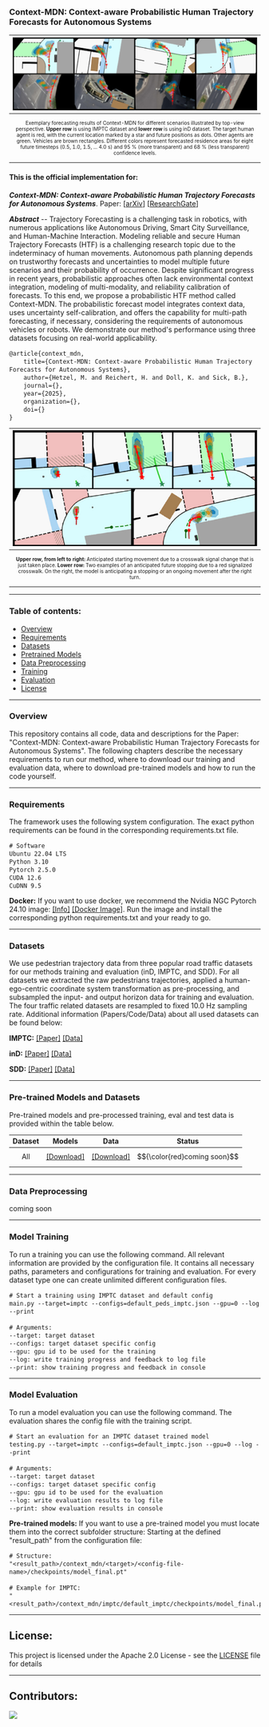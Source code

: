 ### Context-MDN: Context-aware Probabilistic Human Trajectory Forecasts for Autonomous Systems

| !["Screenshot..."](images/context_mdn_preview.png "Screenshot...") | 
|:--:| 
|<p style="font-size: 10px;">Exemplary forecasting results of Context-MDN for different scenarios illustrated by top-view perspective. **Upper row** is using IMPTC dataset and **lower row** is using inD dataset. The target human agent is red, with the current location marked by a star and future positions as dots. Other agents are green. Vehicles are brown rectangles. Different colors represent forecasted residence areas for eight future timesteps (0.5, 1.0, 1.5, ... 4.0 s) and 95 % (more transparent) and 68 % (less transparent) confidence levels.</p>|

#### This is the official implementation for: 

_**Context-MDN: Context-aware Probabilistic Human Trajectory Forecasts for Autonomous Systems**_. 
Paper: [[arXiv]()] [[ResearchGate]()]

_**Abstract**_ --  Trajectory Forecasting is a challenging task in robotics, with numerous applications like Autonomous Driving, Smart City Surveillance, and Human-Machine Interaction. Modeling reliable and secure Human Trajectory Forecasts (HTF) is a challenging research topic due to the indeterminacy of human movements. Autonomous path planning depends on trustworthy forecasts and uncertainties to model multiple future scenarios and their probability of occurrence. Despite significant progress in recent years, probabilistic approaches often lack environmental context integration, modeling of multi-modality, and reliability calibration of forecasts. To this end, we propose a probabilistic HTF method called Context-MDN. The probabilistic forecast model integrates context data, uses uncertainty self-calibration, and offers the capability for multi-path forecasting, if necessary, considering the requirements of autonomous vehicles or robots. We demonstrate our method's performance using three datasets focusing on real-world applicability.


    @article{context_mdn,
        title={Context-MDN: Context-aware Probabilistic Human Trajectory Forecasts for Autonomous Systems},
        author={Hetzel, M. and Reichert, H. and Doll, K. and Sick, B.},
        journal={},
        year={2025},
        organization={},
        doi={}
    }

| !["Screenshot..."](images/context_mdn_preview_2.png "Screenshot...") | 
|:--:| 
|<p style="font-size: 10px;">**Upper row, from left to right:** Anticipated starting movement due to a crosswalk signal change that is just taken place. **Lower row:** Two examples of an anticipated future stopping due to a red signalized crosswalk. On the right, the model is anticipating a stopping or an ongoing movement after the right turn.</p>|

---
### Table of contents:
* [Overview](#overview)
* [Requirements](#requirements)
* [Datasets](#datasets)
* [Pretrained Models](#pretrained)
* [Data Preprocessing](#prepro)
* [Training](#training)
* [Evaluation](#evaluation)
* [License](#license)

---
<a name="overview"></a>
### Overview
This repository contains all code, data and descriptions for the Paper: "Context-MDN: Context-aware Probabilistic Human Trajectory Forecasts for Autonomous Systems". The following chapters describe the necessary requirements to run our method, where to download our training and evaluation data, where to download pre-trained models and how to run the code yourself.


---
<a name="requirements"></a>
### Requirements

The framework uses the following system configuration. The exact python requirements can be found in the corresponding requirements.txt file.

```
# Software
Ubuntu 22.04 LTS
Python 3.10
Pytorch 2.5.0
CUDA 12.6
CuDNN 9.5
```

**Docker:**
If you want to use docker, we recommend the Nvidia NGC Pytorch 24.10 image: [[Info]](https://docs.nvidia.com/deeplearning/frameworks/pytorch-release-notes/rel-23-08.html) [[Docker Image]](https://catalog.ngc.nvidia.com/orgs/nvidia/containers/pytorch). Run the image and install the corresponding python requirements.txt and your ready to go.


---
<a name="datasets"></a>
### Datasets
We use pedestrian trajectory data from three popular road traffic datasets for our methods training and evaluation (inD, IMPTC, and SDD). For all datasets we extracted the raw pedestrians trajectories, applied a human-ego-centric coordinate system transformation as pre-processing, and subsampled the input- and output horizon data for training and evaluation. The four traffic related datasets are resampled to fixed 10.0 Hz sampling rate. Additional information (Papers/Code/Data) about all used datasets can be found below:

**IMPTC:** [[Paper]](https://ieeexplore.ieee.org/document/10186776) [[Data]](https://github.com/kav-institute/imptc-dataset)


**inD:** [[Paper]](https://ieeexplore.ieee.org/document/9304839) [[Data]](https://github.com/ika-rwth-aachen/drone-dataset-tools)


**SDD:** [[Paper]]() [[Data]]()


---
<a name="pretrained"></a>
### Pre-trained Models and Datasets
Pre-trained models and pre-processed training, eval and test data is provided within the table below.

| Dataset       | Models | Data | Status    |
|:-------------:|:---------------:|:-------------:|:---------:|
| All           | [[Download]]()             | [[Download]]()          | $${\color{red}coming soon}$$ |


---
<a name="prepro"></a>
### Data Preprocessing
coming soon


---
<a name="training"></a>
### Model Training
To run a training you can use the following command. All relevant information are provided by the configuration file. It contains all necessary paths, parameters and configurations for training and evaluation. For every dataset type one can create unlimited different configuration files.
```
# Start a training using IMPTC dataset and default config
main.py --target=imptc --configs=default_peds_imptc.json --gpu=0 --log --print

# Arguments:
--target: target dataset
--configs: target dataset specific config
--gpu: gpu id to be used for the training
--log: write training progress and feedback to log file
--print: show training progress and feedback in console
```


---
<a name="evaluation"></a>
### Model Evaluation
To run a model evaluation you can use the following command. The evaluation shares the config file with the training script.
```
# Start an evaluation for an IMPTC dataset trained model
testing.py --target=imptc --configs=default_imptc.json --gpu=0 --log --print

# Arguments:
--target: target dataset
--configs: target dataset specific config
--gpu: gpu id to be used for the evaluation
--log: write evaluation results to log file
--print: show evaluation results in console
```

**Pre-trained models:**
If you want to use a pre-trained model you must locate them into the correct subfolder structure: Starting at the defined "result_path" from the configuration file: 

```
# Structure:
"<result_path>/context_mdn/<target>/<config-file-name>/checkpoints/model_final.pt"

# Example for IMPTC:
"<result_path>/context_mdn/imptc/default_imptc/checkpoints/model_final.pt".
```

---
<a name="license"></a>
## License:
This project is licensed under the Apache 2.0 License - see the [LICENSE](LICENSE) file for details

---

## Contributors:

<a href="https://github.com/kav-institute/mdn_trajectory_forecasting/graphs/contributors">
  <img src="https://contrib.rocks/image?repo=kav-institute/mdn_trajectory_forecasting" />
</a>

